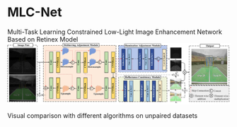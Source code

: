 # MLC-Net

Multi-Task Learning Constrained Low-Light Image Enhancement Network Based on Retinex Model
![image](https://github.com/hywang-buct/MLC-Net/blob/main/total_fig.jpg)

Visual comparison with different algorithms on unpaired datasets


